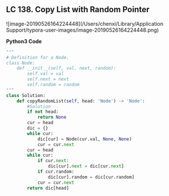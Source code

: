 ## LC 138. Copy List with Random Pointer

![image-20190526164224448](/Users/chenxi/Library/Application Support/typora-user-images/image-20190526164224448.png)



**Python3 Code**

```python
"""
# Definition for a Node.
class Node:
    def __init__(self, val, next, random):
        self.val = val
        self.next = next
        self.random = random
"""
class Solution:
    def copyRandomList(self, head: 'Node') -> 'Node':
        #Solution
        if not head:
            return None
        cur = head
        dic = {}
        while cur:
            dic[cur] = Node(cur.val, None, None)
            cur = cur.next
        cur = head
        while cur:
            if cur.next:
                dic[cur].next = dic[cur.next]
            if cur.random:
                dic[cur].random = dic[cur.random]
            cur = cur.next
        return dic[head]
```

